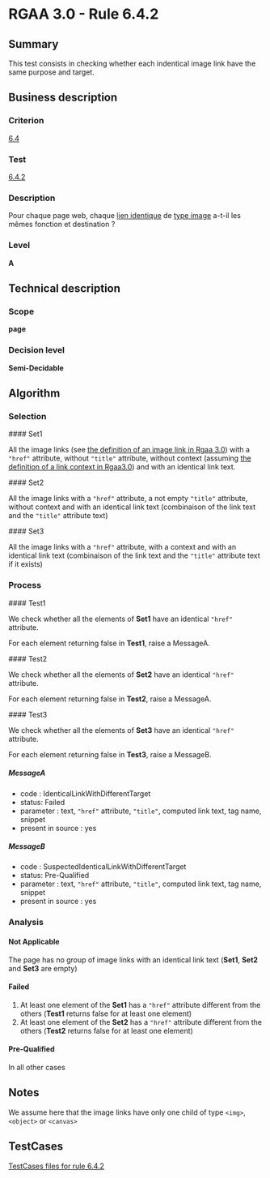 # RGAA 3.0 -  Rule 6.4.2

## Summary

This test consists in checking whether each indentical image link have the same purpose and target.

## Business description

### Criterion

[6.4](http://disic.github.io/rgaa_referentiel_en/RGAA3.0_Criteria_English_version_v1.html#crit-6-4)

### Test

[6.4.2](http://disic.github.io/rgaa_referentiel_en/RGAA3.0_Criteria_English_version_v1.html#test-6-4-2)

### Description

Pour chaque page web, chaque <a href="http://references.modernisation.gouv.fr/referentiel-technique-0#mLienIdentique">lien identique</a> de <a href="http://references.modernisation.gouv.fr/referentiel-technique-0#mIntituleLien">type image</a> a-t-il les m&ecirc;mes fonction et destination ?

### Level

**A**

## Technical description

### Scope

**page**

### Decision level

**Semi-Decidable**

## Algorithm

### Selection

#### Set1

All the image links (see [the definition of an image link in Rgaa 3.0](http://references.modernisation.gouv.fr/referentiel-technique-0#title-lien-image))
with a `"href"` attribute, without `"title"` attribute, without context (assuming [the definition of a link context in Rgaa3.0](http://disic.github.io/rgaa_referentiel_en/RGAA3.0_Glossary_English_version_v1.html#mContexteLien)) and with an identical link text.

#### Set2

All the image links with a `"href"` attribute, a not empty `"title"` attribute, without context and with an identical link text (combinaison of the link text and the `"title"` attribute text)

#### Set3

All the image links with a `"href"` attribute, with a context and with an identical link text (combinaison of the link text and the `"title"` attribute text if it exists)

### Process

#### Test1

We check whether all the elements of **Set1** have an identical `"href"` attribute.

For each element returning false in **Test1**, raise a MessageA.

#### Test2

We check whether all the elements of **Set2** have an identical `"href"` attribute.

For each element returning false in **Test2**, raise a MessageA.

#### Test3

We check whether all the elements of **Set3** have an identical `"href"` attribute.

For each element returning false in **Test3**, raise a MessageB.

##### MessageA

-  code : IdenticalLinkWithDifferentTarget
-  status: Failed
-  parameter : text, `"href"` attribute, `"title"`, computed link text, tag name, snippet
-  present in source : yes

##### MessageB

-  code : SuspectedIdenticalLinkWithDifferentTarget
-  status: Pre-Qualified
-  parameter : text, `"href"` attribute, `"title"`, computed link text, tag name, snippet
-  present in source : yes

### Analysis

#### Not Applicable 

The page has no group of image links with an identical link text (**Set1**, **Set2** and **Set3** are empty)

#### Failed

1.  At least one element of the **Set1** has a `"href"` attribute different from the others (**Test1** returns false for at least one element)
2.  At least one element of the **Set2** has a `"href"` attribute different from the others (**Test2** returns false for at least one element)

#### Pre-Qualified

In all other cases

## Notes

We assume here that the image links have only one child of type `<img>`, `<object>` or `<canvas>`



##  TestCases 

[TestCases files for rule 6.4.2](https://github.com/Asqatasun/Asqatasun/tree/master/rules/rules-rgaa3.0/src/test/resources/testcases/rgaa30/Rgaa30Rule060402/) 


